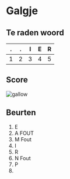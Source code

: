 # Galgje

## Te raden woord

|.|.|I|E|R|
|-|-|-|-|-|
|1|2|3|4|5|

## Score
![gallow](./images/4.png)

## Beurten
1. E
2. A FOUT
3. M Fout
4. I 
5. R
6. N Fout
7. P
8.
